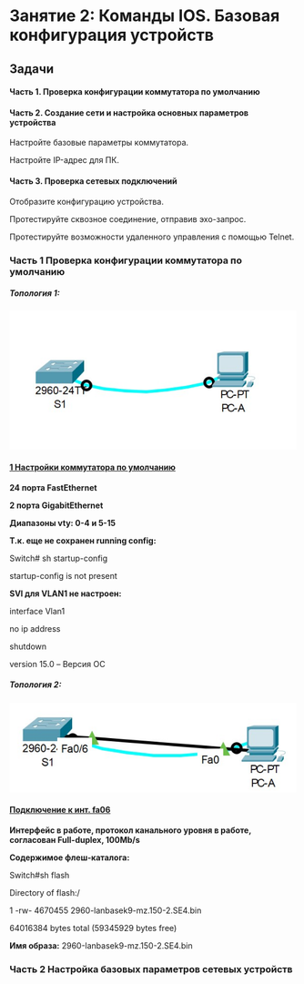 # Занятие 2: Команды IOS. Базовая конфигурация устройств
## Задачи
#### Часть 1. Проверка конфигурации коммутатора по умолчанию
#### Часть 2. Создание сети и настройка основных параметров устройства
Настройте базовые параметры коммутатора.

Настройте IP-адрес для ПК.
#### Часть 3. Проверка сетевых подключений
Отобразите конфигурацию устройства.

Протестируйте сквозное соединение, отправив эхо-запрос.

Протестируйте возможности удаленного управления с помощью Telnet.

### Часть 1 Проверка конфигурации коммутатора по умолчанию
##### Топология 1:
![](Top1.jpg)
#### [1 Настройки коммутатора по умолчанию](def1)
**24 порта FastEthernet**

**2 порта GigabitEthernet**

**Диапазоны vty: 0-4 и 5-15**

**Т.к. еще не сохранен running config:**

Switch# sh startup-config 

startup-config is not present

**SVI для VLAN1 не настроен:**

interface Vlan1

no ip address

shutdown

version 15.0 – Версия ОС
##### Топология 2:
![](Top2.jpg)

#### [Подключение к инт. fa06](Podcfa06)

**Интерфейс в работе, протокол канального уровня в работе, согласован Full-duplex, 100Mb/s**

**Содержимое флеш-каталога:**

Switch#sh flash

Directory of flash:/

1 -rw- 4670455 <no date> 2960-lanbasek9-mz.150-2.SE4.bin

64016384 bytes total (59345929 bytes free)

**Имя образа:**
  2960-lanbasek9-mz.150-2.SE4.bin

### Часть 2 Настройка базовых параметров сетевых устройств
